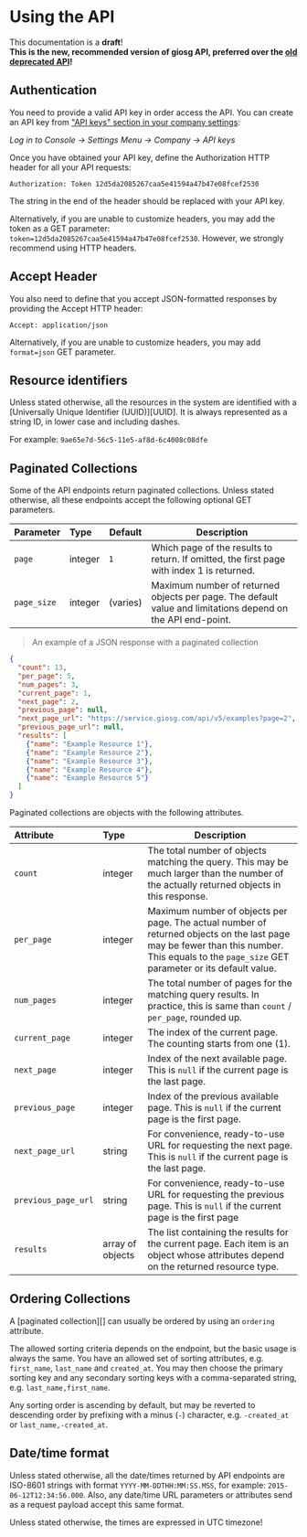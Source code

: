 Using the API
=============

<aside class="warning">
This documentation is a <strong>draft</strong>!
</aside>

<aside class="success">
<strong>This is the new, recommended version of giosg API, preferred over the <a href="https://docs.giosg.com/doku.php?id=public:technical-documentation:backend-api">old deprecated API</a>!</strong>
</aside>

## Authentication

You need to provide a valid API key in order access the API. You can create an API key from ["API keys" section in your company settings](https://service.giosg.com/en/settings/#/live/company/tokens):

*Log in to Console → Settings Menu → Company → API keys*

Once you have obtained your API key, define the Authorization HTTP header for all your API requests:

`Authorization: Token 12d5da2085267caa5e41594a47b47e08fcef2530`

<aside class="notice">
The string in the end of the header should be replaced with your API key.
</aside>

Alternatively, if you are unable to customize headers, you may add the token as a GET parameter: `token=12d5da2085267caa5e41594a47b47e08fcef2530`. However, we strongly recommend using HTTP headers.


## Accept Header

You also need to define that you accept JSON-formatted responses by providing the Accept HTTP header:

`Accept: application/json`

Alternatively, if you are unable to customize headers, you may add `format=json` GET parameter.

## Resource identifiers

Unless stated otherwise, all the resources in the system are identified with a [Universally Unique Identifier (UUID)][UUID]. It is always represented as a string ID, in lower case and including dashes.

For example: `9ae65e7d-56c5-11e5-af8d-6c4008c08dfe`

## Paginated Collections

Some of the API endpoints return paginated collections. Unless stated otherwise, all these endpoints accept the following optional GET parameters.

Parameter  | Type    | Default  | Description
:----------|:--------|----------|------------
`page`     | integer | `1`      | Which page of the results to return. If omitted, the first page with index 1 is returned.
`page_size`| integer | (varies) | Maximum number of returned objects per page. The default value and limitations depend on the API end-point.

> An example of a JSON response with a paginated collection

```json
{
  "count": 13,
  "per_page": 5,
  "num_pages": 3,
  "current_page": 1,
  "next_page": 2,
  "previous_page": null,
  "next_page_url": "https://service.giosg.com/api/v5/examples?page=2",
  "previous_page_url": null,
  "results": [
    {"name": "Example Resource 1"},
    {"name": "Example Resource 2"},
    {"name": "Example Resource 3"},
    {"name": "Example Resource 4"},
    {"name": "Example Resource 5"}
  ]
}
```

Paginated collections are objects with the following attributes.

Attribute | Type | Description
:---------|:-----|------------
`count` | integer | The total number of objects matching the query. This may be much larger than the number of the actually returned objects in this response.
`per_page` | integer | Maximum number of objects per page. The actual number of returned objects on the last page may be fewer than this number. This equals to the `page_size` GET parameter or its default value.
`num_pages` | integer | The total number of pages for the matching query results. In practice, this is same than `count` / `per_page`, rounded up.
`current_page` | integer | The index of the current page. The counting starts from one (1).
`next_page` | integer | Index of the next available page. This is `null` if the current page is the last page.
`previous_page` | integer | Index of the previous available page. This is `null` if the current page is the first page.
`next_page_url` | string | For convenience, ready-to-use URL for requesting the next page. This is `null` if the current page is the last page.
`previous_page_url` | string | For convenience, ready-to-use URL for requesting the previous page. This is `null` if the current page is the first page
`results` | array of objects | The list containing the results for the current page. Each item is an object whose attributes depend on the returned resource type.

## Ordering Collections

A [paginated collection][] can usually be ordered by using an `ordering` attribute.

The allowed sorting criteria depends on the endpoint, but the basic usage is always the same. You have an allowed set of sorting attributes, e.g. `first_name`, `last_name` and `created_at`. You may then choose the primary sorting key and any secondary sorting keys with a comma-separated string, e.g. `last_name,first_name`.

Any sorting order is ascending by default, but may be reverted to descending order by prefixing with a minus (`-`) character, e.g. `-created_at` or `last_name,-created_at`.

## Date/time format

Unless stated otherwise, all the date/times returned by API endpoints are ISO-8601 strings with format `YYYY-MM-DDTHH:MM:SS.MSS`, for example: `2015-06-12T12:34:56.000`. Also, any date/time URL parameters or attributes send as a request payload accept this same format.

Unless stated otherwise, the times are expressed in UTC timezone!
